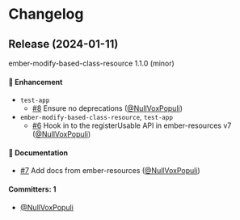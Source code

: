 # Changelog
## Release (2024-01-11)

ember-modify-based-class-resource 1.1.0 (minor)

#### :rocket: Enhancement
* `test-app`
  * [#8](https://github.com/NullVoxPopuli/ember-modify-based-class-resource/pull/8) Ensure no deprecations ([@NullVoxPopuli](https://github.com/NullVoxPopuli))
* `ember-modify-based-class-resource`, `test-app`
  * [#6](https://github.com/NullVoxPopuli/ember-modify-based-class-resource/pull/6) Hook in to the registerUsable API in ember-resources v7 ([@NullVoxPopuli](https://github.com/NullVoxPopuli))

#### :memo: Documentation
* [#7](https://github.com/NullVoxPopuli/ember-modify-based-class-resource/pull/7) Add docs from ember-resources ([@NullVoxPopuli](https://github.com/NullVoxPopuli))

#### Committers: 1
- [@NullVoxPopuli](https://github.com/NullVoxPopuli)




